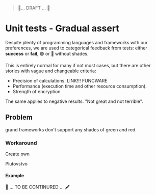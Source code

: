 > 🚧... DRAFT ... 🚧

# Unit tests - Gradual assert

Despite plenty of programming languages and frameworks with our preferences, we are used to categorical feedback from tests: either **success** or **fail**, 🟢 or 🔴 without shades. 

This is entirely normal for many if not most cases, but there are other stories with vague and changeable criteria:

- Precision of calculations. LINK!!! FUNCWARE
- Performance (execution time and other resource consumption).
- Strength of encryption


The same applies to negative results. "Not great and not terrible".

## Problem

grand frameworks don't support any shades of green and red.

### Workaround

Create own

Plutovstvo

#### Example

🚧 ... TO BE CONTINURED ... 🖋️
